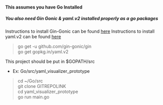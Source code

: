 #### This assumes you have Go Installed 
##### You also need Gin Gonic & yaml.v2 installed properly as a go packages

Instructions to install Gin-Gonic can be found [here](https://github.com/gin-gonic/gin)
Instructions to install yaml.v2 can be found [here](https://gopkg.in/yaml.v2)
> go get -u github.com/gin-gonic/gin <br>
> go get gopkg.in/yaml.v2

This project should be put in $GOPATH/src
* Ex: Go/src/yaml_visualizer_prototype
> cd ~/Go/src <br>
> git clone GITREPOLINK <br>
> cd yaml_visualizer_prototype <br>
> go run main.go <br>

 